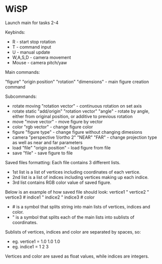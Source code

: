 # WiSP

Launch main for tasks 2-4


Keybinds:
- R - start stop rotation
- T - command input
- U - manual update
- W,A,S,D - camera movement
- Mouse - camera pitch/yaw

Main commands:

"figure" "origin position" "rotation" "dimensions" - main figure creation command

Subcommands:
- rotate moving "rotation vector" - continuous rotation  on set axis
- rotate static "add/origin" "rotation vector" "angle" - rotate by angle, either from original position, or additive to previous rotation
- move "move vector" - move figure by vector
- color "rgb vector" - change figure color
- figure "figure type" - change figure without changing dimesions
- camera "perspective 1/ortho 2" "NEAR" "FAR" - change projection type as well as near and far parameters  
- load "file" "origin position" - load figure from file
- save "file" - save figure to file

Saved files formatting:
Each file contains 3 different lists.
- 1st list is a list of vertices including coordinates of each vertice.
- 2nd list is a list of indices including vertices making up each indice.
- 3rd list contains RGB color value of saved figure.

Below is an example of how saved file should look:
vertice1 " vertice2 " vertice3 # indice1 " indice2 " indice3 # color
- \# is a symbol that splits string into main lists of vertices, indices and color.
- " is a symbol that splits each of the main lists into sublists of coordinates.

Sublists of vertices, indices and color are separated by spaces, so:
- eg. vertice1 = 1.0 1.0 1.0
- eg. indice1 = 1 2 3

Vertices and color are saved as float values, while indices are integers.



